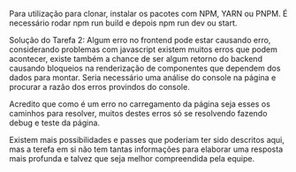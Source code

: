 Para utilização para clonar, instalar os pacotes com NPM, YARN ou PNPM.
É necessário rodar npm run build e depois npm run dev ou start.



Solução do Tarefa 2:
Algum erro no frontend pode estar causando erro, considerando problemas com javascript existem muitos erros que podem acontecer, existe também a chance de ser algum retorno do backend causando bloqueios na renderização de componentes que dependem dos dados para montar. Seria necessário uma análise do console na página e procurar a razão dos erros provindos do console.

Acredito que como é um erro no carregamento da página seja esses os caminhos para resolver, muitos destes erros só se resolvendo fazendo debug e teste da página.

Existem mais possibilidades e passes que poderiam ter sido descritos aqui, mas a terefa em si não tem tantas informações para elaborar uma resposta mais profunda e talvez que seja melhor compreendida pela equipe.
